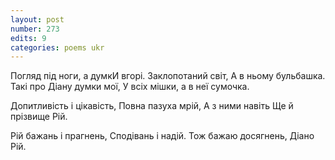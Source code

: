 ```yaml
---
layout: post
number: 273
edits: 9
categories: poems ukr
---
```


Погляд під ноги, а думкИ вгорі.
Заклопотаний світ, 
А в ньому бульбашка. 
Такі про Діану думки мої,
У всіх мішки, а в неї сумочка.

Допитливість і цікавість,
Повна пазуха мрій,
А з ними навіть
Ще й прізвище Рій.

Рій бажань і прагнень, 
Сподівань і надій.
Тож бажаю досягнень,
Діано Рій.
